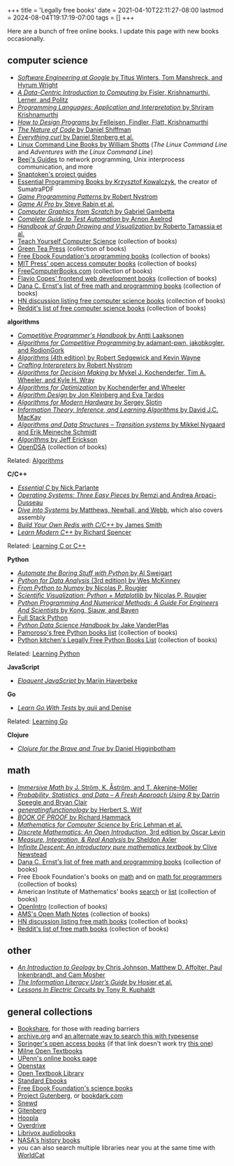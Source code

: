 +++
title = 'Legally free books'
date = 2021-04-10T22:11:27-08:00
lastmod = 2024-08-04T19:17:19-07:00
tags = []
+++

Here are a bunch of free online books. I update this page with new books occasionally.

## computer science

* [_Software Engineering at Google_ by Titus Winters, Tom Manshreck, and Hyrum Wright](https://abseil.io/resources/swe-book)
* [_A Data-Centric Introduction to Computing_ by Fisler, Krishnamurthi, Lerner, and Politz](https://dcic-world.org/)
* [_Programming Languages: Application and Interpretation_ by Shriram Krishnamurthi](https://news.ycombinator.com/item?id=31214018)
* [_How to Design Programs_ by Felleisen, Findler, Flatt, Krishnamurthi](https://htdp.org/2022-2-9/Book/index.html)
* [_The Nature of Code_ by Daniel Shiffman](https://natureofcode.com/)
* [_Everything curl_ by Daniel Stenberg et al.](https://everything.curl.dev/index.html)
* [Linux Command Line Books by William Shotts](https://www.linuxcommand.org/tlcl.php) (_The Linux Command Line_ and _Adventures with the Linux Command Line_)
* [Beej's Guides](https://beej.us/guide/) to network programming, Unix interprocess communication, and more
* [Snaptoken's project guides](https://viewsourcecode.org/snaptoken/)
* [Essential Programming Books by Krzysztof Kowalczyk](https://www.programming-books.io/), the creator of SumatraPDF
* [_Game Programming Patterns_ by Robert Nystrom](https://gameprogrammingpatterns.com/)
* [_Game AI Pro_ by Steve Rabin et al.](http://www.gameaipro.com/)
* [_Computer Graphics from Scratch_ by Gabriel Gambetta](https://gabrielgambetta.com/computer-graphics-from-scratch/)
* [_Complete Guide to Test Automation_ by Arnon Axelrod](https://link.springer.com/book/10.1007/978-1-4842-3832-5)
* [_Handbook of Graph Drawing and Visualization_ by Roberto Tamassia et al.](https://cs.brown.edu/people/rtamassi/gdhandbook/)
* [Teach Yourself Computer Science](https://teachyourselfcs.com/) (collection of books)
* [Green Tea Press](https://greenteapress.com/wp/) (collection of books)
* [Free Ebook Foundation's programming books](https://github.com/EbookFoundation/free-programming-books/) (collection of books)
* [MIT Press' open access computer books](https://mitpress.mit.edu/search-result-list/?category=COM&collection=open-access-titles) (collection of books)
* [FreeComputerBooks.com](https://freecomputerbooks.com/) (collection of books)
* [Flavio Copes' frontend web development books](https://flaviocopes.com/page/ebooks-links/) (collection of books)
* [Dana C. Ernst's list of free math and programming books](https://danaernst.com/resources/free-and-open-source-textbooks/) (collection of books)
* [HN discussion listing free computer science books](https://news.ycombinator.com/item?id=25572852) (collection of books)
* [Reddit's list of free computer science books](https://www.reddit.com/r/csbooks/) (collection of books)

**algorithms**

* [_Competitive Programmer's Handbook_ by Antti Laaksonen](https://usaco.guide/CPH.pdf)
* [_Algorithms for Competitive Programming_ by adamant-pwn, jakobkogler, and RodionGork](https://cp-algorithms.com/)
* [_Algorithms_ (4th edition) by Robert Sedgewick and Kevin Wayne](https://algs4.cs.princeton.edu/home/)
* [_Crafting Interpreters_ by Robert Nystrom](https://news.ycombinator.com/item?id=31200391)
* [_Algorithms for Decision Making_ by Mykel J. Kochenderfer, Tim A. Wheeler, and Kyle H. Wray](https://algorithmsbook.com/)
* [_Algorithms for Optimization_ by Kochenderfer and Wheeler](https://algorithmsbook.com/optimization/)
* [_Algorithm Design_ by Jon Kleinberg and Eva Tardos](https://archive.org/details/AlgorithmDesign1stEditionByJonKleinbergAndEvaTardos2005PDF/mode/2up)
* [_Algorithms for Modern Hardware_ by Sergey Slotin](https://en.algorithmica.org/hpc/)
* [_Information Theory, Inference, and Learning Algorithms_ by David J.C. MacKay](https://www.inference.org.uk/mackay/itila/book.html)
* [_Algorithms and Data Structures – Transition systems_ by Mikkel Nygaard and Erik Meineche Schmidt](https://news.ycombinator.com/item?id=31037988)
* [_Algorithms_ by Jeff Erickson](https://jeffe.cs.illinois.edu/teaching/algorithms/?)
* [OpenDSA](https://opendsa-server.cs.vt.edu/home/books) (collection of books)

Related: [Algorithms](/posts/algorithms/)

**C/C++**

* [_Essential C_ by Nick Parlante](http://cslibrary.stanford.edu/101/EssentialC.pdf)
* [_Operating Systems: Three Easy Pieces_ by Remzi and Andrea Arpaci-Dusseau](https://pages.cs.wisc.edu/~remzi/OSTEP/)
* [_Dive into Systems_ by Matthews, Newhall, and Webb](https://diveintosystems.org/), which also covers assembly
* [_Build Your Own Redis with C/C++_ by James Smith](https://build-your-own.org/)
* [_Learn Modern C++_ by Richard Spencer](https://learnmoderncpp.com/)

Related: [Learning C or C++](https://til.chriswheeler.dev/intro-to-c-or-cpp/)

**Python**

* [_Automate the Boring Stuff with Python_ by Al Sweigart](automatetheboringstuff.com/)
* [_Python for Data Analysis_ (3rd edition) by Wes McKinney](https://wesmckinney.com/book/)
* [_From Python to Numpy_ by Nicolas P. Rougier](https://www.labri.fr/perso/nrougier/from-python-to-numpy/)
* [_Scientific Visualization: Python + Matplotlib_ by Nicolas P. Rougier](https://github.com/rougier/scientific-visualization-book)
* [_Python Programming And Numerical Methods: A Guide For Engineers And Scientists_ by Kong, Siauw, and Bayen](https://news.ycombinator.com/item?id=26164879)
* [Full Stack Python](https://www.fullstackpython.com/)
* [_Python Data Science Handbook_ by Jake VanderPlas](https://github.com/jakevdp/PythonDataScienceHandbook)
* [Pamoroso's free Python books list](https://github.com/pamoroso/free-python-books) (collection of books)
* [Python kitchen's Legally Free Python Books List](https://www.pythonkitchen.com/legally-free-python-books-list/) (collection of books)

Related: [Learning Python](https://til.chriswheeler.dev/intro-to-python/)

**JavaScript**

* [_Eloquent JavaScript_ by Marijn Haverbeke](https://eloquentjavascript.net/)

**Go**

* [_Learn Go With Tests_ by quii and Denise](https://quii.gitbook.io/learn-go-with-tests)

Related: [Learning Go](/posts/intro-to-go/)

**Clojure**

* [_Clojure for the Brave and True_ by Daniel Higginbotham](https://www.braveclojure.com/clojure-for-the-brave-and-true/)

## math

* [_Immersive Math_ by J. Ström, K. Åström, and T. Akenine-Möller](https://immersivemath.com/ila/index.html)
* [_Probability, Statistics, and Data – A Fresh Approach Using R_ by Darrin Speegle and Bryan Clair](https://mathstat.slu.edu/~speegle/_book/preface.html)
* [_generatingfunctionology_ by Herbert S. Wilf](https://www.math.upenn.edu/~wilf/DownldGF.html)
* [_BOOK OF PROOF_ by Richard Hammack](https://www.people.vcu.edu/~rhammack/BookOfProof/)
* [_Mathematics for Computer Science_ by Eric Lehman et al.](https://courses.csail.mit.edu/6.042/spring17/mcs.pdf)
* [_Discrete Mathematics: An Open Introduction_, 3rd edition by Oscar Levin](https://discrete.openmathbooks.org/dmoi3.html)
* [_Measure, Integration, & Real Analysis_ by Sheldon Axler](https://measure.axler.net/MIRA.pdf)
* [_Infinite Descent: An introductory pure mathematics textbook_ by Clive Newstead](https://infinitedescent.xyz/)
* [Dana C. Ernst's list of free math and programming books](https://danaernst.com/resources/free-and-open-source-textbooks/) (collection of books)
* Free Ebook Foundation's books on [math](https://github.com/EbookFoundation/free-science-books/blob/master/free-science-books.md#qa-mathematics) and on [math for programmers](https://github.com/EbookFoundation/free-programming-books/blob/master/books/free-programming-books.md#mathematics) (collection of books)
* American Institute of Mathematics' books [search](https://aimath.org/cgi-bin/library.cgi?database=books) or [list](https://aimath.org/textbooks/approved-textbooks/) (collection of books)
* [OpenIntro](https://www.openintro.org/) (collection of books)
* [AMS's Open Math Notes](https://www.ams.org/open-math-notes) (collection of books)
* [HN discussion listing free math books](https://news.ycombinator.com/item?id=25831428) (collection of books)
* [Reddit's list of free math books](https://www.reddit.com/r/mathbooks/) (collection of books)

## other

* [_An Introduction to Geology_ by Chris Johnson, Matthew D. Affolter, Paul Inkenbrandt, and Cam Mosher](https://opengeology.org/textbook/)
* [_The Information Literacy User’s Guide_ by Hosier et al.](https://milneopentextbooks.org/the-information-literacy-users-guide-an-open-online-textbook/)
* [_Lessons In Electric Circuits_ by Tony R. Kuphaldt](https://www.ibiblio.org/kuphaldt/electricCircuits/)

## general collections

* [Bookshare](https://www.bookshare.org/cms/bookshare-me), for those with reading barriers
* [archive.org](https://archive.org/) and [an alternate way to search this with typesense](https://books-search.typesense.org/)
* [Springer's open access books](https://www.springer.com/gp) (if that link doesn't work try [this one](https://link.springer.com/))
* [Milne Open Textbooks](https://milneopentextbooks.org/)
* [UPenn's online books page](https://onlinebooks.library.upenn.edu/)
* [Openstax](https://openstax.org/)
* [Open Textbook Library](https://open.umn.edu/opentextbooks/)
* [Standard Ebooks](https://standardebooks.org/ebooks)
* [Free Ebook Foundation's science books](https://github.com/EbookFoundation/free-science-books)
* [Project Gutenberg](https://www.gutenberg.org/wiki/Main_Page), or [bookdark.com](https://bookdark.com/)
* [Snewd](https://snewd.com/)
* [Gitenberg](https://www.gitenberg.org/)
* [Hoopla](https://www.hoopladigital.com/)
* [Overdrive](https://www.overdrive.com/)
* [Librivox audiobooks](https://librivox.org/)
* [NASA's history books](https://history.nasa.gov/books_sort_SP.html)
* you can also search multiple libraries near you at the same time with [WorldCat](https://www.worldcat.org/)
